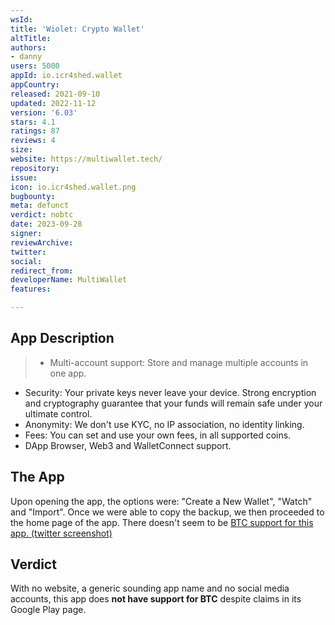 ```yaml
---
wsId: 
title: 'Wiolet: Crypto Wallet'
altTitle: 
authors:
- danny
users: 5000
appId: io.icr4shed.wallet
appCountry: 
released: 2021-09-10
updated: 2022-11-12
version: '6.03'
stars: 4.1
ratings: 87
reviews: 4
size: 
website: https://multiwallet.tech/
repository: 
issue: 
icon: io.icr4shed.wallet.png
bugbounty: 
meta: defunct
verdict: nobtc
date: 2023-09-28
signer: 
reviewArchive: 
twitter: 
social: 
redirect_from: 
developerName: MultiWallet
features: 

---
```


## App Description

> - Multi-account support: Store and manage multiple accounts in one app.
- Security: Your private keys never leave your device. Strong encryption and cryptography guarantee that your funds will remain safe under your ultimate control.
- Anonymity: We don't use KYC, no IP association, no identity linking.
- Fees: You can set and use your own fees, in all supported coins.
- DApp Browser, Web3 and WalletConnect support.

## The App

Upon opening the app, the options were: "Create a New Wallet", "Watch" and "Import". Once we were able to copy the backup, we then proceeded to the home page of the app. There doesn't seem to be [BTC support for this app. (twitter screenshot)](https://twitter.com/BitcoinWalletz/status/1457966263779553281)

## Verdict

With no website, a generic sounding app name and no social media accounts, this app does **not have support for BTC** despite claims in its Google Play page.
